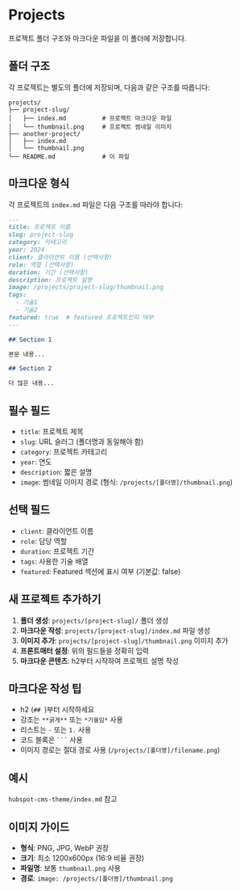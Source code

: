 # Projects

프로젝트 폴더 구조와 마크다운 파일을 이 폴더에 저장합니다.

## 폴더 구조

각 프로젝트는 별도의 폴더에 저장되며, 다음과 같은 구조를 따릅니다:

```
projects/
├── project-slug/
│   ├── index.md          # 프로젝트 마크다운 파일
│   └── thumbnail.png     # 프로젝트 썸네일 이미지
├── another-project/
│   ├── index.md
│   └── thumbnail.png
└── README.md             # 이 파일
```

## 마크다운 형식

각 프로젝트의 `index.md` 파일은 다음 구조를 따라야 합니다:

```markdown
---
title: 프로젝트 이름
slug: project-slug
category: 카테고리
year: 2024
client: 클라이언트 이름 (선택사항)
role: 역할 (선택사항)
duration: 기간 (선택사항)
description: 프로젝트 설명
image: /projects/project-slug/thumbnail.png
tags:
  - 기술1
  - 기술2
featured: true  # featured 프로젝트인지 여부
---

## Section 1

본문 내용...

## Section 2

더 많은 내용...
```

## 필수 필드

- `title`: 프로젝트 제목
- `slug`: URL 슬러그 (폴더명과 동일해야 함)
- `category`: 프로젝트 카테고리
- `year`: 연도
- `description`: 짧은 설명
- `image`: 썸네일 이미지 경로 (형식: `/projects/[폴더명]/thumbnail.png`)

## 선택 필드

- `client`: 클라이언트 이름
- `role`: 담당 역할
- `duration`: 프로젝트 기간
- `tags`: 사용한 기술 배열
- `featured`: Featured 섹션에 표시 여부 (기본값: false)

## 새 프로젝트 추가하기

1. **폴더 생성**: `projects/[project-slug]/` 폴더 생성
2. **마크다운 작성**: `projects/[project-slug]/index.md` 파일 생성
3. **이미지 추가**: `projects/[project-slug]/thumbnail.png` 이미지 추가
4. **프론트매터 설정**: 위의 필드들을 정확히 입력
5. **마크다운 콘텐츠**: h2부터 시작하여 프로젝트 설명 작성

## 마크다운 작성 팁

- h2 (`## `)부터 시작하세요
- 강조는 `**굵게**` 또는 `*기울임*` 사용
- 리스트는 `-` 또는 `1.` 사용
- 코드 블록은 ` ``` ` 사용
- 이미지 경로는 절대 경로 사용 (`/projects/[폴더명]/filename.png`)

## 예시

`hubspot-cms-theme/index.md` 참고

## 이미지 가이드

- **형식**: PNG, JPG, WebP 권장
- **크기**: 최소 1200x600px (16:9 비율 권장)
- **파일명**: 보통 `thumbnail.png` 사용
- **경로**: `image: /projects/[폴더명]/thumbnail.png`
